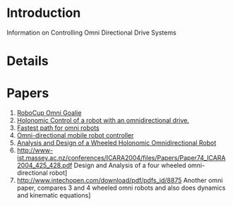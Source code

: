 # Introduction #

Information on Controlling Omni Directional Drive Systems


# Details #

# Papers #
  1. [RoboCup Omni Goalie](http://oak.cats.ohiou.edu/~williar4/PDF/RoboCup01g.pdf)
  1. [Holonomic Control of a robot with an omnidirectional drive.](http://www.mindraces.org/public_references/idsia_publications/omnidrive_kiart_preprint.pdf)
  1. [Fastest path for omni robots](http://users.cecs.anu.edu.au/~nmb/papers/omnidrive_dynamics4.pdf)
  1. [Omni-directional mobile robot controller](http://oak.cats.ohiou.edu/~williar4/PDF/JRAS08.pdf)
  1. [Analysis and Design of a Wheeled Holonomic Omnidirectional Robot](http://www.natalnet.br/anais/LARS2006/PDFFiles/86.pdf)
  1. http://www-ist.massey.ac.nz/conferences/ICARA2004/files/Papers/Paper74_ICARA2004_425_428.pdf Design and Analysis of a four wheeled omni-directional robot]
  1. http://www.intechopen.com/download/pdf/pdfs_id/8875 Another omni paper, compares 3 and 4 wheeled omni robots and also does dynamics and kinematic equations]
